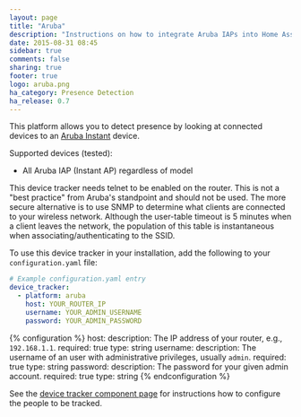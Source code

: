 ```yaml
---
layout: page
title: "Aruba"
description: "Instructions on how to integrate Aruba IAPs into Home Assistant."
date: 2015-08-31 08:45
sidebar: true
comments: false
sharing: true
footer: true
logo: aruba.png
ha_category: Presence Detection
ha_release: 0.7
---
```



This platform allows you to detect presence by looking at connected devices to an [Aruba Instant](http://www.arubanetworks.com/products/networking/aruba-instant/) device.

Supported devices (tested):

- All Aruba IAP (Instant AP) regardless of model

<p class='note warning'>
This device tracker needs telnet to be enabled on the router. This is not a "best practice" from Aruba's standpoint and should not be used. The more secure alternative is to use SNMP to determine what clients are connected to your wireless network. Although the user-table timeout is 5 minutes when a client leaves the network, the population of this table is instantaneous when associating/authenticating to the SSID.
</p>

To use this device tracker in your installation, add the following to your `configuration.yaml` file:

```yaml
# Example configuration.yaml entry
device_tracker:
  - platform: aruba
    host: YOUR_ROUTER_IP
    username: YOUR_ADMIN_USERNAME
    password: YOUR_ADMIN_PASSWORD
```

{% configuration %}
host:
  description: The IP address of your router, e.g., `192.168.1.1`.
  required: true
  type: string
username:
  description: The username of an user with administrative privileges, usually `admin`.
  required: true
  type: string
password:
  description: The password for your given admin account.
  required: true
  type: string
{% endconfiguration %}

See the [device tracker component page](/components/device_tracker/) for instructions how to configure the people to be tracked.
